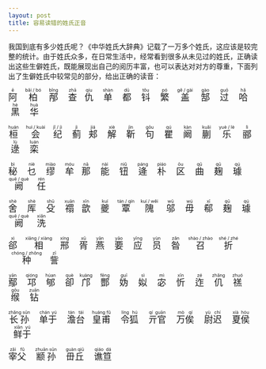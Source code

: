 ```yaml
---
layout: post
title: 容易读错的姓氏正音
---
```


我国到底有多少姓氏呢？《中华姓氏大辞典》记载了一万多个姓氏，这应该是较完整的统计。由于姓氏众多，在日常生活中，经常看到很多从未见过的姓氏，正确读出这些生僻姓氏，既能展现出自己的阅历丰富，也可以表达对对方的尊重，下面列出了生僻姓氏中较常见的部分，给出正确的读音：

<!--more-->

<p align="left"><span style="font-size: 18px;"><ruby>阿<rp>(</rp><rt>ē</rt><rp>)</rp></ruby>&nbsp; &nbsp;&nbsp;<ruby>柏<rp>(</rp><rt>bǎi / bó</rt><rp>)</rp></ruby>&nbsp; &nbsp;&nbsp;<ruby>邴<rp>(</rp><rt>bǐng</rt><rp>)</rp></ruby>&nbsp; &nbsp;&nbsp;<ruby>查<rp>(</rp><rt>zhā</rt><rp>)</rp></ruby>&nbsp; &nbsp;<ruby>仇<rp>(</rp><rt>qíu</rt><rp>)</rp></ruby>&nbsp; &nbsp;&nbsp;<ruby>单<rp>(</rp><rt>shàn</rt><rp>)</rp></ruby>&nbsp; &nbsp;&nbsp;<ruby>都<rp>(</rp><rt>dū</rt><rp>)</rp></ruby>&nbsp; &nbsp;&nbsp;<ruby>钭<rp>(</rp><rt>tǒu</rt><rp>)</rp></ruby>&nbsp; &nbsp;&nbsp;<ruby>繁<rp>(</rp><rt>pó</rt><rp>)</rp></ruby>&nbsp; &nbsp;&nbsp;<ruby>盖<rp>(</rp><rt>gě / gài</rt><rp>)</rp></ruby>&nbsp; &nbsp;&nbsp;<ruby>郜<rp>(</rp><rt>gào</rt><rp>)</rp></ruby>&nbsp; &nbsp;&nbsp;<ruby>过<rp>(</rp><rt>guō</rt><rp>)</rp></ruby>&nbsp; &nbsp;&nbsp;<ruby>哈<rp>(</rp><rt>hǎ</rt><rp>)</rp></ruby>&nbsp; &nbsp;<ruby>黑<rp>(</rp><rt>hè</rt><rp>)</rp></ruby>&nbsp; &nbsp;&nbsp;<ruby>华<rp>(</rp><rt>huà</rt><rp>)</rp></ruby></span></p>
<p align="left"><span style="font-size: 18px;"><ruby>桓<rp>(</rp><rt>huán</rt><rp>)</rp></ruby>&nbsp; &nbsp;&nbsp;<ruby>会<rp>(</rp><rt>huì / kuài</rt><rp>)</rp></ruby>&nbsp; &nbsp;&nbsp;<ruby>纪<rp>(</rp><rt>jǐ / jì</rt><rp>)</rp></ruby>&nbsp; &nbsp;&nbsp;<ruby>蓟<rp>(</rp><rt>jì</rt><rp>)</rp></ruby>&nbsp; &nbsp;<ruby>郏<rp>(</rp><rt>jiá</rt><rp>)</rp></ruby>&nbsp; &nbsp;&nbsp;<ruby>解<rp>(</rp><rt>xiè</rt><rp>)</rp></ruby>&nbsp; &nbsp;&nbsp;<ruby>靳<rp>(</rp><rt>jìn</rt><rp>)</rp></ruby>&nbsp; &nbsp;&nbsp;<ruby>句<rp>(</rp><rt>gōu</rt><rp>)</rp></ruby>&nbsp; &nbsp;&nbsp;<ruby>瞿<rp>(</rp><rt>qú</rt><rp>)</rp></ruby>&nbsp; &nbsp;&nbsp;<ruby>阚<rp>(</rp><rt>kàn</rt><rp>)</rp></ruby>&nbsp; &nbsp;&nbsp;<ruby>蒯<rp>(</rp><rt>kuǎi</rt><rp>)</rp></ruby>&nbsp; &nbsp;&nbsp;<ruby>乐<rp>(</rp><rt>yuè / lè</rt><rp>)</rp></ruby>&nbsp; &nbsp;&nbsp;<ruby>郦<rp>(</rp><rt>lì</rt><rp>)</rp></ruby>&nbsp; &nbsp;<ruby>逯<rp>(</rp><rt>lù</rt><rp>)</rp></ruby>&nbsp; &nbsp;&nbsp;<ruby>栾<rp>(</rp><rt>luán</rt><rp>)</rp></ruby></span></p>
<p align="left"><span style="font-size: 18px;"><ruby>秘<rp>(</rp><rt>bì</rt><rp>)</rp></ruby>&nbsp; &nbsp;&nbsp;<ruby>乜<rp>(</rp><rt>niè</rt><rp>)</rp></ruby>&nbsp; &nbsp;&nbsp;<ruby>缪<rp>(</rp><rt>miào</rt><rp>)</rp></ruby>&nbsp; &nbsp;&nbsp;<ruby>牟<rp>(</rp><rt>móu</rt><rp>)</rp></ruby>&nbsp; &nbsp;<ruby>那<rp>(</rp><rt>nā</rt><rp>)</rp></ruby>&nbsp; &nbsp;&nbsp;<ruby>能<rp>(</rp><rt>nài</rt><rp>)</rp></ruby>&nbsp; &nbsp;&nbsp;<ruby>钮<rp>(</rp><rt>niǔ</rt><rp>)</rp></ruby>&nbsp; &nbsp;&nbsp;<ruby>逄<rp>(</rp><rt>páng</rt><rp>)</rp></ruby>&nbsp; &nbsp;&nbsp;<ruby>朴<rp>(</rp><rt>piáo</rt><rp>)</rp></ruby>&nbsp; &nbsp;&nbsp;<ruby>区<rp>(</rp><rt>ōu</rt><rp>)</rp></ruby>&nbsp; &nbsp;&nbsp;<ruby>曲<rp>(</rp><rt>qū</rt><rp>)</rp></ruby>&nbsp; &nbsp;&nbsp;<ruby>麹<rp>(</rp><rt>qū</rt><rp>)</rp></ruby>&nbsp; &nbsp;&nbsp;<ruby>璩<rp>(</rp><rt>qú</rt><rp>)</rp></ruby>&nbsp; &nbsp;<ruby>阙<rp>(</rp><rt>quē / què</rt><rp>)</rp></ruby>&nbsp; &nbsp;&nbsp;<ruby>任<rp>(</rp><rt>rén</rt><rp>)</rp></ruby></span></p>
<p align="left"><span style="font-size: 18px;"><ruby>舍<rp>(</rp><rt>shè</rt><rp>)</rp></ruby>&nbsp; &nbsp;&nbsp;<ruby>厍<rp>(</rp><rt>shè</rt><rp>)</rp></ruby>&nbsp; &nbsp;&nbsp;<ruby>殳<rp>(</rp><rt>shū</rt><rp>)</rp></ruby>&nbsp; &nbsp;&nbsp;<ruby>禤<rp>(</rp><rt>xuān</rt><rp>)</rp></ruby>&nbsp; &nbsp;<ruby>歆<rp>(</rp><rt>xīn</rt><rp>)</rp></ruby>&nbsp; &nbsp;&nbsp;<ruby>夔<rp>(</rp><rt>kuí</rt><rp>)</rp></ruby>&nbsp; &nbsp;&nbsp;<ruby>覃<rp>(</rp><rt>tán / qín</rt><rp>)</rp></ruby>&nbsp; &nbsp;&nbsp;<ruby>隗<rp>(</rp><rt>kuí / wěi</rt><rp>)</rp></ruby>&nbsp; &nbsp;&nbsp;<ruby>邬<rp>(</rp><rt>wū</rt><rp>)</rp></ruby>&nbsp; &nbsp;&nbsp;<ruby>毋<rp>(</rp><rt>wú</rt><rp>)</rp></ruby>&nbsp; &nbsp;&nbsp;<ruby>郗<rp>(</rp><rt>xī</rt><rp>)</rp></ruby>&nbsp; &nbsp;&nbsp;<ruby>麹<rp>(</rp><rt>qū</rt><rp>)</rp></ruby>&nbsp; &nbsp;&nbsp;<ruby>璩<rp>(</rp><rt>qú</rt><rp>)</rp></ruby>&nbsp; &nbsp;<ruby>阙<rp>(</rp><rt>quē / què</rt><rp>)</rp></ruby>&nbsp; &nbsp;&nbsp;<ruby>洗<rp>(</rp><rt>xiǎn</rt><rp>)</rp></ruby></span></p>
<p align="left"><span style="font-size: 18px;"><ruby>郤<rp>(</rp><rt>xì</rt><rp>)</rp></ruby>&nbsp; &nbsp;&nbsp;<ruby>相<rp>(</rp><rt>xiāng / xiàng</rt><rp>)</rp></ruby>&nbsp; &nbsp;&nbsp;<ruby>邢<rp>(</rp><rt>xíng</rt><rp>)</rp></ruby>&nbsp; &nbsp;&nbsp;<ruby>胥<rp>(</rp><rt>xū</rt><rp>)</rp></ruby>&nbsp; &nbsp;<ruby>燕<rp>(</rp><rt>yān</rt><rp>)</rp></ruby>&nbsp; &nbsp;&nbsp;<ruby>要<rp>(</rp><rt>yāo</rt><rp>)</rp></ruby>&nbsp; &nbsp;&nbsp;<ruby>应<rp>(</rp><rt>yīng</rt><rp>)</rp></ruby>&nbsp; &nbsp;&nbsp;<ruby>员<rp>(</rp><rt>yùn</rt><rp>)</rp></ruby>&nbsp; &nbsp;&nbsp;<ruby>昝<rp>(</rp><rt>zǎn</rt><rp>)</rp></ruby>&nbsp; &nbsp;&nbsp;<ruby>召<rp>(</rp><rt>shào / zhào</rt><rp>)</rp></ruby>&nbsp; &nbsp;&nbsp;<ruby>折<rp>(</rp><rt>shé / zhé</rt><rp>)</rp></ruby>&nbsp; &nbsp;&nbsp;<ruby>种<rp>(</rp><rt>chóng / zhǒng</rt><rp>)</rp></ruby>&nbsp; &nbsp;&nbsp;<ruby>訾<rp>(</rp><rt>zī</rt><rp>)</rp></ruby></span></p>
<p align="left"><span style="font-size: 18px;"><ruby>鄢<rp>(</rp><rt>yān</rt><rp>)</rp></ruby>&nbsp; &nbsp;&nbsp;<ruby>邛<rp>(</rp><rt>qióng</rt><rp>)</rp></ruby>&nbsp; &nbsp;&nbsp;<ruby>郇<rp>(</rp><rt>húan</rt><rp>)</rp></ruby>&nbsp; &nbsp;&nbsp;<ruby>卻<rp>(</rp><rt>què</rt><rp>)</rp></ruby>&nbsp; &nbsp;<ruby>邝<rp>(</rp><rt>kuàng</rt><rp>)</rp></ruby>&nbsp; &nbsp;&nbsp;<ruby>酆<rp>(</rp><rt>fēng</rt><rp>)</rp></ruby>&nbsp; &nbsp;&nbsp;<ruby>妫<rp>(</rp><rt>guī</rt><rp>)</rp></ruby>&nbsp; &nbsp;&nbsp;<ruby>姒<rp>(</rp><rt>sì</rt><rp>)</rp></ruby>&nbsp; &nbsp;&nbsp;<ruby>宓<rp>(</rp><rt>mì</rt><rp>)</rp></ruby>&nbsp; &nbsp;&nbsp;<ruby>忻<rp>(</rp><rt>xīn</rt><rp>)</rp></ruby>&nbsp; &nbsp;&nbsp;<ruby>迮<rp>(</rp><rt>zé</rt><rp>)</rp></ruby>&nbsp; &nbsp;&nbsp;<ruby>仉<rp>(</rp><rt>zhǎng</rt><rp>)</rp></ruby>&nbsp; &nbsp;&nbsp;<ruby>禚<rp>(</rp><rt>zhuó</rt><rp>)</rp></ruby>&nbsp; &nbsp;<ruby>缑<rp>(</rp><rt>gōu</rt><rp>)</rp></ruby>&nbsp; &nbsp;&nbsp;<ruby>钻<rp>(</rp><rt>zuān</rt><rp>)</rp></ruby></span></p>
<p align="left"><span style="font-size: 18px;"><ruby>长孙<rp>(</rp><rt>zhǎng sūn</rt><rp>)</rp></ruby>&nbsp; &nbsp;&nbsp;<ruby>单于<rp>(</rp><rt>chán yú</rt><rp>)</rp></ruby>&nbsp; &nbsp;&nbsp;<ruby>澹台<rp>(</rp><rt>tán tái</rt><rp>)</rp></ruby>&nbsp; &nbsp;<ruby>皇甫<rp>(</rp><rt>huáng fǔ</rt><rp>)</rp></ruby>&nbsp; &nbsp;&nbsp;<ruby>令狐<rp>(</rp><rt>líng hú</rt><rp>)</rp></ruby>&nbsp; &nbsp;&nbsp;<ruby>亓官<rp>(</rp><rt>qí guān</rt><rp>)</rp></ruby>&nbsp; &nbsp;&nbsp;<ruby>万俟<rp>(</rp><rt>mò qí</rt><rp>)</rp></ruby>&nbsp; &nbsp;&nbsp;<ruby>尉迟<rp>(</rp><rt>yù chí</rt><rp>)</rp></ruby>&nbsp; &nbsp;&nbsp;<ruby>夏侯<rp>(</rp><rt>xià hóu</rt><rp>)</rp></ruby>&nbsp; &nbsp;&nbsp;<ruby>鲜于<rp>(</rp><rt>xiān yú</rt><rp>)</rp></ruby></span></p>
<p align="left"><span style="font-size: 18px;"><ruby>宰父<rp>(</rp><rt>zǎi fǔ</rt><rp>)</rp></ruby>&nbsp; &nbsp;&nbsp;<ruby>颛孙<rp>(</rp><rt>zhuān sūn</rt><rp>)</rp></ruby>&nbsp; &nbsp;&nbsp;<ruby>毌丘<rp>(</rp><rt>guàn qiū</rt><rp>)</rp></ruby>&nbsp; &nbsp;&nbsp;<ruby>谯笪<rp>(</rp><rt>qiáo dá</rt><rp>)</rp></ruby></span></p>